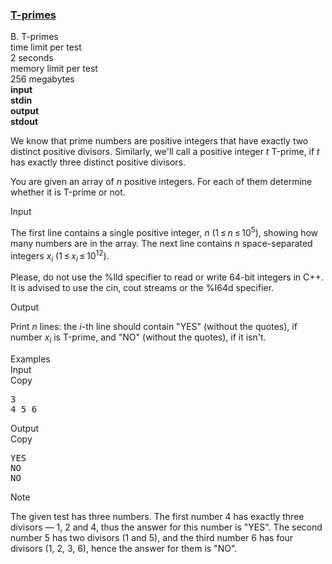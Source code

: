 <h3><a href="https://codeforces.com/contest/230/problem/B" target="_blank" rel="noopener noreferrer">T-primes</a></h3>

<div class="header"><div class="title">B. T-primes</div><div class="time-limit"><div class="property-title">time limit per test</div>2 seconds</div><div class="memory-limit"><div class="property-title">memory limit per test</div>256 megabytes</div><div class="input-file input-standard" style="font-weight: bold"><div class="property-title">input</div>stdin</div><div class="output-file output-standard" style="font-weight: bold"><div class="property-title">output</div>stdout</div></div><div><p>We know that prime numbers are positive integers that have exactly two distinct positive divisors. Similarly, we'll call a positive integer <span class="tex-span"><i>t</i></span> <span class="tex-font-style-underline">Т-prime</span>, if <span class="tex-span"><i>t</i></span> has exactly three distinct positive divisors.</p><p>You are given an array of <span class="tex-span"><i>n</i></span> positive integers. For each of them determine whether it is Т-prime or not.</p></div><div class="input-specification"><div class="section-title">Input</div><p>The first line contains a single positive integer, <span class="tex-span"><i>n</i></span> (<span class="tex-span">1 ≤ <i>n</i> ≤ 10<sup class="upper-index">5</sup></span>), showing how many numbers are in the array. The next line contains <span class="tex-span"><i>n</i></span> space-separated integers <span class="tex-span"><i>x</i><sub class="lower-index"><i>i</i></sub></span> (<span class="tex-span">1 ≤ <i>x</i><sub class="lower-index"><i>i</i></sub> ≤ 10<sup class="upper-index">12</sup></span>).</p><p>Please, do not use the <span class="tex-font-style-tt">%lld</span> specifier to read or write 64-bit integers in С++. It is advised to use the <span class="tex-font-style-tt">cin</span>, <span class="tex-font-style-tt">cout</span> streams or the <span class="tex-font-style-tt">%I64d</span> specifier.</p></div><div class="output-specification"><div class="section-title">Output</div><p>Print <span class="tex-span"><i>n</i></span> lines: the <span class="tex-span"><i>i</i></span>-th line should contain "<span class="tex-font-style-tt">YES</span>" (without the quotes), if number <span class="tex-span"><i>x</i><sub class="lower-index"><i>i</i></sub></span> is Т-prime, and "<span class="tex-font-style-tt">NO</span>" (without the quotes), if it isn't.</p></div><div class="sample-tests"><div class="section-title">Examples</div><div class="sample-test"><div class="input"><div class="title">Input<div title="Copy" data-clipboard-target="#id007610523003819997" id="id007235241913773315" class="input-output-copier">Copy</div></div><pre id="id007610523003819997">3<br>4 5 6<br></pre></div><div class="output"><div class="title">Output<div title="Copy" data-clipboard-target="#id008611776417140922" id="id006630789995860759" class="input-output-copier">Copy</div></div><pre id="id008611776417140922">YES<br>NO<br>NO<br></pre></div></div></div><div class="note"><div class="section-title">Note</div><p>The given test has three numbers. The first number 4 has exactly three divisors — 1, 2 and 4, thus the answer for this number is "<span class="tex-font-style-tt">YES</span>". The second number 5 has two divisors (1 and 5), and the third number 6 has four divisors (1, 2, 3, 6), hence the answer for them is "<span class="tex-font-style-tt">NO</span>".</p></div>